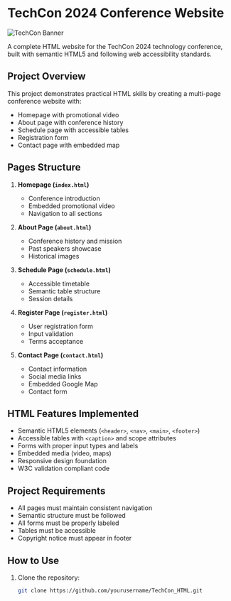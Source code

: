 # TechCon 2024 Conference Website

![TechCon Banner](https://via.placeholder.com/1200x400?text=TechCon+2024+Banner)

A complete HTML website for the TechCon 2024 technology conference, built with semantic HTML5 and following web accessibility standards.

## Project Overview

This project demonstrates practical HTML skills by creating a multi-page conference website with:
- Homepage with promotional video
- About page with conference history
- Schedule page with accessible tables
- Registration form
- Contact page with embedded map

## Pages Structure

1. **Homepage (`index.html`)**
   - Conference introduction
   - Embedded promotional video
   - Navigation to all sections

2. **About Page (`about.html`)**
   - Conference history and mission
   - Past speakers showcase
   - Historical images

3. **Schedule Page (`schedule.html`)**
   - Accessible timetable
   - Semantic table structure
   - Session details

4. **Register Page (`register.html`)**
   - User registration form
   - Input validation
   - Terms acceptance

5. **Contact Page (`contact.html`)**
   - Contact information
   - Social media links
   - Embedded Google Map
   - Contact form

## HTML Features Implemented

- Semantic HTML5 elements (`<header>`, `<nav>`, `<main>`, `<footer>`)
- Accessible tables with `<caption>` and scope attributes
- Forms with proper input types and labels
- Embedded media (video, maps)
- Responsive design foundation
- W3C validation compliant code

## Project Requirements

- All pages must maintain consistent navigation
- Semantic structure must be followed
- All forms must be properly labeled
- Tables must be accessible
- Copyright notice must appear in footer

## How to Use

1. Clone the repository:
   ```bash
   git clone https://github.com/yourusername/TechCon_HTML.git
